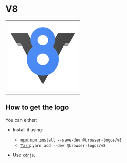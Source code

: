 V8
==

<table>
    <tr height=230>
        <td>
            <a href="https://github.com/alrra/browser-logos/tree/ed5b24d8a66365416f1e69d1979a55c9324b2367/src/v8">
                <img width=220 src="https://raw.githubusercontent.com/alrra/browser-logos/ed5b24d8a66365416f1e69d1979a55c9324b2367/src/v8/v8.svg?sanitize=true" alt="V8 browser logo">
            </a>
        </td>
    </tr>
</table>

How to get the logo
-------------------

You can either:

* Install it using:

  * [`npm`][npm]: `npm install --save-dev @browser-logos/v8`
  * [`Yarn`][yarn]: `yarn add --dev @browser-logos/v8`

* Use [`cdnjs`][cdnjs].

<!-- Link labels: -->

[cdnjs]: https://cdnjs.com/libraries/browser-logos
[npm]: https://www.npmjs.com/
[yarn]: https://yarnpkg.com/
